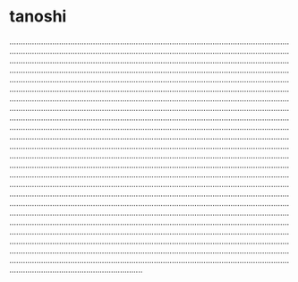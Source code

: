 # tanoshi

...........................................................................................................................................................................................................................................................................................................................................................................................................................................................................................................................................................................................................................................................................................................................................................................................................................................................................................................................................................................................................................................................................................................................................................................................................................................................................................................................................................................................................................................................................................................................................................................................................................................................................................................................................................................................................................................................................................................................................................................................................................................................................................................................................................................................................................................................................................................................................................................................................................................................................................................................................................................................................................................................................................................................................................................................................................................................................................................................................................................................................................................................................................................................................................